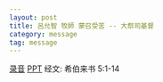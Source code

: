 ```yaml
---
layout: post
title: 呂允智 牧師 蒙召受苦 -- 大祭司基督
category: message
tag: message
---
```


[录音]() [PPT](https://drive.google.com/open?id=1IbUFs5vB_ByqPQsOPpks4cEqx-U2U7xi) 经文: 希伯来书 5:1-14
